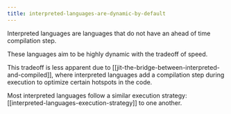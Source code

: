 ```yaml
---
title: interpreted-languages-are-dynamic-by-default
---
```

Interpreted languages are languages that do not have an ahead of time compilation step.

These languages aim to be highly dynamic with the tradeoff of speed.

This tradeoff is less apparent due to [[jit-the-bridge-between-interpreted-and-compiled]], where interpreted languages add a compilation step during execution to optimize certain hotspots in the code.

Most interpreted languages follow a similar execution strategy: [[interpreted-languages-execution-strategy]] to one another.